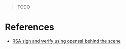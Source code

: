 > TODO

# References

+ [RSA sign and verify using openssl behind the scene](https://medium.com/@bn121rajesh/rsa-sign-and-verify-using-openssl-behind-the-scene-bf3cac0aade2)